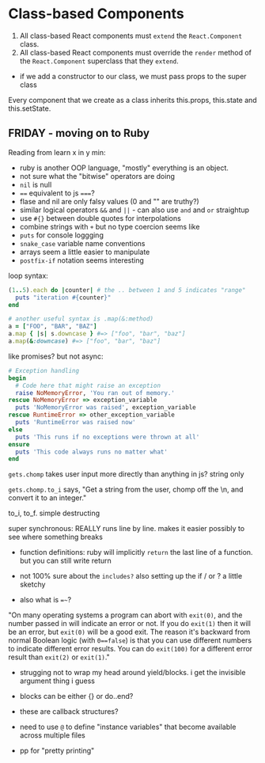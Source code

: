 # Class-based Components

1. All class-based React components must `extend` the `React.Component` class.
2. All class-based React components must override the `render` method of the `React.Component` superclass that they `extend`.

- if we add a constructor to our class, we must pass props to the super class

Every component that we create as a class inherits this.props, this.state and this.setState.

## FRIDAY - moving on to Ruby

Reading from learn x in y min:

- ruby is another OOP language, "mostly" everything is an object.
- not sure what the "bitwise" operators are doing
- `nil` is null
- `==` equivalent to js `===`?
- flase and nil are only falsy values (0 and "" are truthy?)
- similar logical operators `&&` and `||` - can also use `and` and `or` straightup
- use `#{}` between double quotes for interpolations
- combine strings with `+` but no type coercion seems like
- `puts` for console loggging
- `snake_case` variable name conventions
- arrays seem a little easier to manipulate
- `postfix-if` notation seems interesting

loop syntax:

```rb
(1..5).each do |counter| # the .. between 1 and 5 indicates "range"
  puts "iteration #{counter}"
end

# another useful syntax is .map(&:method)
a = ["FOO", "BAR", "BAZ"]
a.map { |s| s.downcase } #=> ["foo", "bar", "baz"]
a.map(&:downcase) #=> ["foo", "bar", "baz"]

```

like promises? but not async:
```rb
# Exception handling
begin
  # Code here that might raise an exception
  raise NoMemoryError, 'You ran out of memory.'
rescue NoMemoryError => exception_variable
  puts 'NoMemoryError was raised', exception_variable
rescue RuntimeError => other_exception_variable
  puts 'RuntimeError was raised now'
else
  puts 'This runs if no exceptions were thrown at all'
ensure
  puts 'This code always runs no matter what'
end
```

`gets.chomp` takes user input more directly than anything in js? string only

`gets.chomp.to_i` says, "Get a string from the user, chomp off the \n, and convert it to an integer."

to_i, to_f. simple destructing


super synchronous: REALLY runs line by line. makes it easier possibly to see where something breaks

- function definitions: ruby will implicitly `return` the last line of a function. but you can still write return


- not 100% sure about the `includes?` also setting up the if / or ? a little sketchy

- also what is `=~`? 

"On many operating systems a program can abort with `exit(0)`, and the number passed in will indicate an error or not. If you do `exit(1)` then it will be an error, but `exit(0)` will be a good exit. The reason it's backward from normal Boolean logic (with `0==false`) is that you can use different numbers to indicate different error results. You can do `exit(100)` for a different error result than `exit(2)` or `exit(1)`."

- strugging not to wrap my head around yield/blocks. i get the invisible argument thing i guess
- blocks can be either {} or do..end?
- these are callback structures?

- need to use `@` to define "instance variables" that become available across multiple files

- pp for "pretty printing"